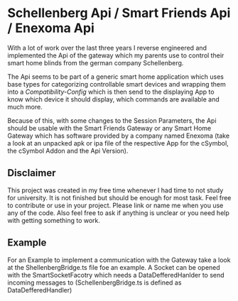# Schellenberg Api / Smart Friends Api / Enexoma Api

With a lot of work over the last three years I reverse engineered and implemented the Api of the gateway which my parents
use to control their smart home blinds from the german company Schellenberg.

The Api seems to be part of a generic smart home application which uses base types for categorizing controllable smart devices and
wrapping them into a _Compatibility-Config_ which is then send to the displaying App to know which device it should display, which commands are available and much more.

Because of this, with some changes to the Session Parameters, the Api should be usable with the Smart Friends Gateway or any Smart Home
Gateway which has software provided by a company named Enexoma (take a look at an unpacked apk or ipa file of the respective App for the cSymbol, the cSymbol Addon and the Api Version).

## Disclaimer
This project was created in my free time whenever I had time to not study for university. It is not finished but should be enough for most task.
Feel free to contribute or use in your project. Please link or name me when you use any of the code. 
Also feel free to ask if anything is unclear or you need help with getting something to work.

## Example
For an Example to implement a communication with the Gateway take a look at the ShellenbergBridge.ts file foe an example. A Socket can be opened with the SmartSocketFacotry which needs a DataDefferedHanlder to send incoming messages to (SchellenbergBridge.ts is defined as DataDefferedHandler)
